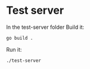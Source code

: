 # Test server

In the test-server folder
Build it:

```bash
go build .
```

Run it:

```bash
./test-server
```

